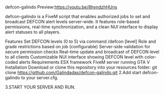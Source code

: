defcon-galindo
Preview:https://youtu.be/8hyndzhHUns

defcon-galindo is a FiveM script that enables authorized jobs to set and broadcast DEFCON alert levels server-wide. It features role-based permissions, real-time synchronization, and a clean NUI interface to display alert statuses to all players.

Features
Set DEFCON levels (0 to 5) via command /defcon [level]
Role and grade restrictions based on job (configurable)
Server-side validation for secure permission checks
Real-time update and broadcast of DEFCON level to all clients
Customizable NUI interface showing DEFCON level with color-coded alerts
Requirements
ESX framework
FiveM server running GTA V
Installation
Download or clone this repository into your resources folder:
git clone https://github.com/Galindadas/defcon-galindo.git
2.Add start defcon-galindo to your server.cfg.

3.START YOUR SERVER AND RUN.
